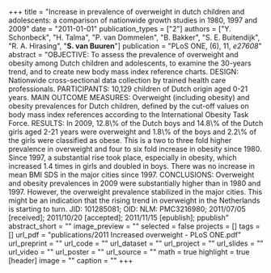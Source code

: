 +++
title = "Increase in prevalence of overweight in dutch children and adolescents: a comparison of nationwide growth studies in 1980, 1997 and 2009"
date = "2011-01-01"
publication_types = ["2"]
authors = ["Y. Schonbeck", "H. Talma", "P. van Dommelen", "B. Bakker", "S. E. Buitendijk", "R. A. Hirasing", "**S. van Buuren**"]
publication = "PLoS ONE, (6), 11, _e27608_"
abstract = "OBJECTIVE: To assess the prevalence of overweight and obesity among Dutch children and adolescents, to examine the 30-years trend, and to create new body mass index reference charts. DESIGN: Nationwide cross-sectional data collection by trained health care professionals. PARTICIPANTS: 10,129 children of Dutch origin aged 0-21 years. MAIN OUTCOME MEASURES: Overweight (including obesity) and obesity prevalences for Dutch children, defined by the cut-off values on body mass index references according to the International Obesity Task Force. RESULTS: In 2009, 12.8\\% of the Dutch boys and 14.8\\% of the Dutch girls aged 2-21 years were overweight and 1.8\\% of the boys and 2.2\\% of the girls were classified as obese. This is a two to three fold higher prevalence in overweight and four to six fold increase in obesity since 1980. Since 1997, a substantial rise took place, especially in obesity, which increased 1.4 times in girls and doubled in boys. There was no increase in mean BMI SDS in the major cities since 1997. CONCLUSIONS: Overweight and obesity prevalences in 2009 were substantially higher than in 1980 and 1997. However, the overweight prevalence stabilized in the major cities. This might be an indication that the rising trend in overweight in the Netherlands is starting to turn. JID: 101285081; OID: NLM: PMC3216980; 2011/07/05 [received]; 2011/10/20 [accepted]; 2011/11/15 [epublish]; ppublish"
abstract_short = ""
image_preview = ""
selected = false
projects = []
tags = []
url_pdf = "publications/2011 Increased overweight - PLoS ONE.pdf"
url_preprint = ""
url_code = ""
url_dataset = ""
url_project = ""
url_slides = ""
url_video = ""
url_poster = ""
url_source = ""
math = true
highlight = true
[header]
image = ""
caption = ""
+++
